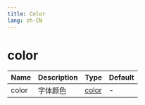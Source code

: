 ```yaml
---
title: Color
lang: zh-CN
---
```


# color

| Name               | Description      | Type                         | Default |
|--------------------|------------------|------------------------------| ------- |
| color        |    字体颜色       | [color](/zh-CN/css/color/rgb)|- |
